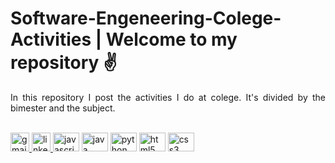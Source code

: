 <h1>Software-Engeneering-Colege-Activities | Welcome to my repository ✌</h1>

<p align="justify">In this repository I post the activities I do at colege. It's divided by the bimester and the subject.</p>

<br/>
<div align="left">
  <a href="mailto:guimattos205@gmail.com" target="blank">
    <img src="https://img.shields.io/static/v1?message=Gmail&logo=gmail&label=&color=EA4335&logoColor=white&labelColor=&style=for-the-badge" height="30" alt="gmail logo"  />
  </a>
  <a href="https://www.linkedin.com/in/guilherme-mattos-conde/" target="blank">
    <img src="https://img.shields.io/static/v1?message=Linkedin&logo=linkedin&label=&color=0A66C2&logoColor=white&labelColor=&style=for-the-badge" height="30"  alt="linkedin logo"/>
  </a>
  <img src="https://cdn.jsdelivr.net/gh/devicons/devicon/icons/javascript/javascript-plain.svg" height="30" width="42" alt="javascript logo"/>
  <img src="https://cdn.jsdelivr.net/gh/devicons/devicon/icons/java/java-plain.svg" height="30" width="42" alt="java logo"/>
  <img src="https://cdn.jsdelivr.net/gh/devicons/devicon/icons/python/python-plain.svg" height="30" width="42" alt="python logo"/>
  <img src="https://cdn.jsdelivr.net/gh/devicons/devicon/icons/html5/html5-plain.svg" height="30" width="42" alt="html5 logo"/>
  <img src="https://cdn.jsdelivr.net/gh/devicons/devicon/icons/css3/css3-plain.svg" height="30" width="42" alt="css3 logo"/>
</div>